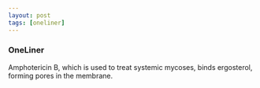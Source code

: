 ```yaml
---
layout: post
tags: [oneliner]
---
```



### OneLiner

Amphotericin B, which is used to treat systemic mycoses, binds ergosterol, forming pores in the membrane.
